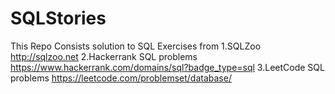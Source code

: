 # SQLStories
This Repo Consists solution to SQL Exercises from
1.SQLZoo                    http://sqlzoo.net
2.Hackerrank SQL problems   https://www.hackerrank.com/domains/sql?badge_type=sql
3.LeetCode SQL problems     https://leetcode.com/problemset/database/
